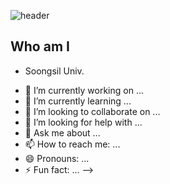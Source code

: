 ![header](https://capsule-render.vercel.app/api?type=rounded&color=gradient&height=80&section=header&text=Hello%20World&fontSize=50)

## Who am I
* Soongsil Univ.
- 🔭 I’m currently working on ...
- 🌱 I’m currently learning ...
- 👯 I’m looking to collaborate on ...
- 🤔 I’m looking for help with ...
- 💬 Ask me about ...
- 📫 How to reach me: ...
- 😄 Pronouns: ...
- ⚡ Fun fact: ...
-->
